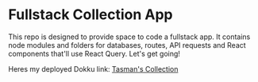 # Fullstack Collection App

This repo is designed to provide space to code a fullstack app. It contains node modules and folders for databases, routes, API requests and React components that'll use React Query. Let's get going!

Heres my deployed Dokku link: [Tasman's Collection](https://tasman-piwakawaka24-my-fullstack-collection.devacademy.nz/)